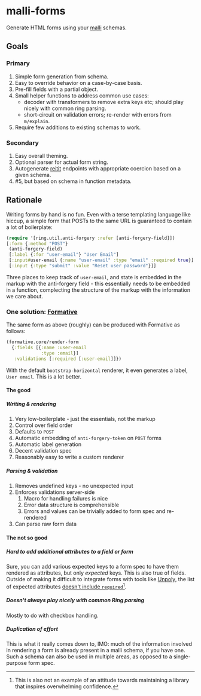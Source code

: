 # malli-forms
Generate HTML forms using your [malli](https://github.com/metosin/malli) schemas.

## Goals
### Primary
1. Simple form generation from schema.
2. Easy to override behavior on a case-by-case basis.
3. Pre-fill fields with a partial object.
4. Small helper functions to address common use cases:
   - decoder with transformers to remove extra keys etc; should play nicely with common ring parsing.
   - short-circuit on validation errors; re-render with errors from `m/explain`.
5. Require few additions to existing schemas to work.

### Secondary
1. Easy overall theming.
2. Optional parser for actual form string.
3. Autogenerate [reitit](https://github.com/metosin/reitit) endpoints with appropriate coercion based on a given schema.
5. #5, but based on schema in function metadata.

## Rationale
Writing forms by hand is no fun. Even with a terse templating language
like hiccup, a simple form that POSTs to the same URL is guaranteed to
contain a lot of boilerplate:
```clojure
(require '[ring.util.anti-forgery :refer [anti-forgery-field]])
[:form {:method "POST"}
 (anti-forgery-field)
 [:label {:for "user-email"} "User Email"]
 [:input#user-email {:name "user-email" :type "email" :required true}]
 [:input {:type "submit" :value "Reset user password"}]]
```
Three places to keep track of `user-email`, and state is embedded in
the markup with the anti-forgery field - this essentially needs to be
embedded in a function, complecting the structure of the markup with the
information we care about.

### One solution: [Formative](https://github.com/jkk/formative)
The same form as above (roughly) can be produced with Formative as follows:
```clojure
(formative.core/render-form
  {:fields [{:name :user-email
             :type :email}]
   :validations [:required [:user-email]]})
```
With the default `bootstrap-horizontal` renderer, it even generates a
label, `User email`. This is a lot better.

#### The good
##### Writing & rendering
1. Very low-boilerplate - just the essentials, not the markup
2. Control over field order
3. Defaults to `POST`
4. Automatic embedding of `anti-forgery-token` on `POST` forms
5. Automatic label generation
6. Decent validation spec
7. Reasonably easy to write a custom renderer
##### Parsing & validation
1. Removes undefined keys - no unexpected input
2. Enforces validations server-side
   1. Macro for handling failures is nice
   2. Error data structure is comprehensible
   3. Errors and values can be trivially added to form spec and re-rendered
3. Can parse raw form data

#### The not so good
##### Hard to add additional attributes to a field or form
Sure, you can add various expected keys to a form spec to have them
rendered as attributes, but only *expected* keys. This is also true of
fields. Outside of making it difficult to integrate forms with tools
like [Unpoly](https://github.com/unpoly/unpoly), the list of expected
attributes
[doesn't include `required`](https://github.com/jkk/formative/issues/63)[^1].

##### Doesn't always play nicely with common Ring parsing
Mostly to do with checkbox handling.

##### Duplication of effort
This is what it really comes down to, IMO: much of the information
involved in rendering a form is already present in a malli schema, if
you have one. Such a schema can also be used in multiple areas, as
opposed to a single-purpose form spec. 

[^1]: This is also not an example of an attitude towards maintaining a
      library that inspires overwhelming confidence.
